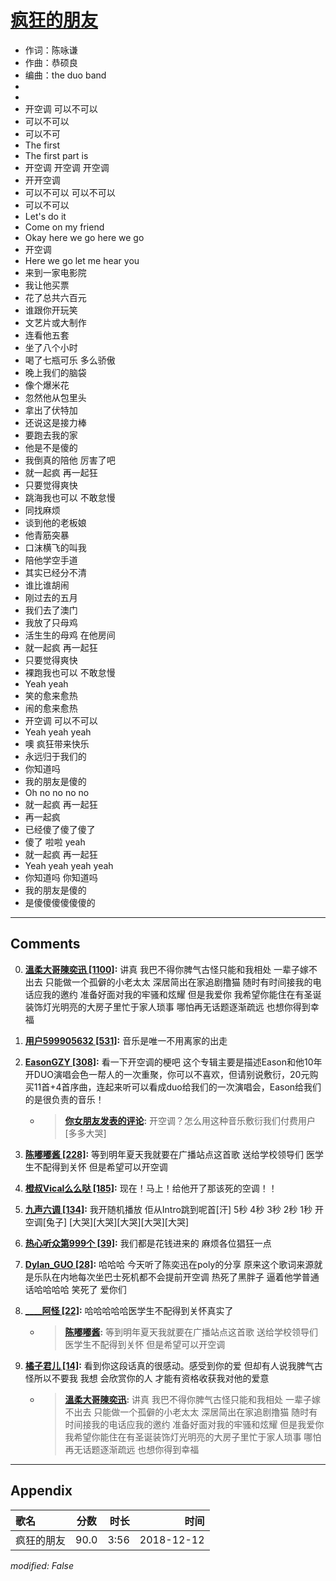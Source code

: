 # [疯狂的朋友](https://music.163.com/song?id=1323302906)

* 作词：陈咏谦
* 作曲：恭硕良
* 编曲：the duo band
*
*
* 开空调 可以不可以
* 可以不可以
* 可以不可
* The first
* The first part is
* 开空调 开空调 开空调
* 开开空调
* 可以不可以 可以不可以
* 可以不可以
* Let's do it
* Come on my friend
* Okay here we go here we go
* 开空调
* Here we go let me hear you
* 来到一家电影院
* 我让他买票
* 花了总共六百元
* 谁跟你开玩笑
* 文艺片或大制作
* 连看他五套
* 坐了八个小时
* 喝了七瓶可乐 多么骄傲
* 晚上我们的脑袋
* 像个爆米花
* 忽然他从包里头
* 拿出了伏特加
* 还说这是接力棒
* 要跑去我的家
* 他是不是傻的
* 我倒真的陪他 厉害了吧
* 就一起疯 再一起狂
* 只要觉得爽快
* 跳海我也可以 不敢怠慢
* 同找麻烦
* 谈到他的老板娘
* 他青筋突暴
* 口沫横飞的叫我
* 陪他学空手道
* 其实已经分不清
* 谁比谁胡闹
* 刚过去的五月
* 我们去了澳门
* 我放了只母鸡
* 活生生的母鸡 在他房间
* 就一起疯 再一起狂
* 只要觉得爽快
* 裸跑我也可以 不敢怠慢
* Yeah yeah
* 笑的愈来愈热
* 闹的愈来愈热
* 开空调 可以不可以
* Yeah yeah yeah
* 噢 疯狂带来快乐
* 永远归于我们的
* 你知道吗
* 我的朋友是傻的
* Oh no no no no
* 就一起疯 再一起狂
* 再一起疯
* 已经傻了傻了傻了
* 傻了 啦啦 yeah
* 就一起疯 再一起狂
* Yeah yeah yeah yeah
* 你知道吗 你知道吗
* 我的朋友是傻的
* 是傻傻傻傻傻傻的


---

## Comments
0. **[溫柔大哥陳奕迅 \[1100\]](https://music.163.com/#/user/home?id=267154497):** 讲真 我巴不得你脾气古怪只能和我相处 一辈子嫁不出去 只能做一个孤僻的小老太太 深居简出在家追剧撸猫 随时有时间接我的电话应我的邀约 准备好面对我的牢骚和炫耀 但是我爱你 我希望你能住在有圣诞装饰灯光明亮的大房子里忙于家人琐事 哪怕再无话题逐渐疏远 也想你得到幸福

1. **[用户599905632 \[531\]](https://music.163.com/#/user/home?id=599905632):** 音乐是唯一不用离家的出走

2. **[EasonGZY \[308\]](https://music.163.com/#/user/home?id=129133322):** 看一下开空调的梗吧 这个专辑主要是描述Eason和他10年开DUO演唱会色一帮人的一次重聚，你可以不喜欢，但请别说敷衍，20元购买11首+4首序曲，连起来听可以看成duo给我们的一次演唱会，Eason给我们的是很负责的音乐！
	* > **[你女朋友发表的评论](https://music.163.com/#/user/home?id=312827354):** 开空调？怎么用这种音乐敷衍我们付费用户[多多大哭]

3. **[陈嘟嘟酱 \[228\]](https://music.163.com/#/user/home?id=394965006):** 等到明年夏天我就要在广播站点这首歌 送给学校领导们 医学生不配得到关怀 但是希望可以开空调

4. **[橙叔Vical么么哒 \[185\]](https://music.163.com/#/user/home?id=68079802):** 现在！马上！给他开了那该死的空调！！

5. **[九声六调 \[134\]](https://music.163.com/#/user/home?id=332927010):** 我开随机播放 佢从Intro跳到呢首[汗] 5秒 4秒 3秒 2秒 1秒  开空调[兔子] [大哭][大哭][大哭][大哭][大哭]

6. **[热心听众第999个 \[39\]](https://music.163.com/#/user/home?id=336071279):** 我们都是花钱进来的 麻烦各位猖狂一点

7. **[Dylan_GUO \[28\]](https://music.163.com/#/user/home?id=131288223):** 哈哈哈 今天听了陈奕迅在poly的分享 原来这个歌词来源就是乐队在内地每次坐巴士死机都不会提前开空调 热死了黑胖子 逼着他学普通话哈哈哈哈 笑死了 爱你们

8. **[____阿怪 \[22\]](https://music.163.com/#/user/home?id=261741609):** 哈哈哈哈哈医学生不配得到关怀真实了
	* > **[陈嘟嘟酱](https://music.163.com/#/user/home?id=394965006):** 等到明年夏天我就要在广播站点这首歌 送给学校领导们 医学生不配得到关怀 但是希望可以开空调

9. **[橘子君儿 \[14\]](https://music.163.com/#/user/home?id=120491425):** 看到你这段话真的很感动。感受到你的爱 但却有人说我脾气古怪所以不要我 我想 会欣赏你的人 才能有资格收获我对他的爱意
	* > **[溫柔大哥陳奕迅](https://music.163.com/#/user/home?id=267154497):** 讲真 我巴不得你脾气古怪只能和我相处 一辈子嫁不出去 只能做一个孤僻的小老太太 深居简出在家追剧撸猫 随时有时间接我的电话应我的邀约 准备好面对我的牢骚和炫耀 但是我爱你 我希望你能住在有圣诞装饰灯光明亮的大房子里忙于家人琐事 哪怕再无话题逐渐疏远 也想你得到幸福



---

## Appendix

|歌名|分数|时长|时间|
|:---|:---:|---:|---:|
|疯狂的朋友|90.0|3:56|2018-12-12

*modified: False*